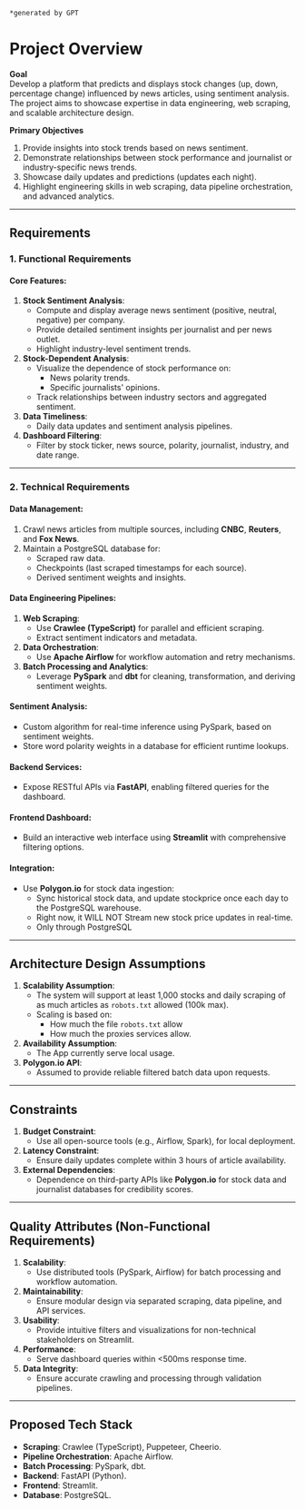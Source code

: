     *generated by GPT

# Project Overview

**Goal**  
Develop a platform that predicts and displays stock changes (up, down, percentage change) influenced by news articles, using sentiment analysis. The project aims to showcase expertise in data engineering, web scraping, and scalable architecture design.

**Primary Objectives**  
1. Provide insights into stock trends based on news sentiment.
2. Demonstrate relationships between stock performance and journalist or industry-specific news trends.
3. Showcase daily updates and predictions (updates each night).
4. Highlight engineering skills in web scraping, data pipeline orchestration, and advanced analytics.

---

## **Requirements**

### 1. **Functional Requirements**  
#### Core Features:  
1. **Stock Sentiment Analysis**:
   - Compute and display average news sentiment (positive, neutral, negative) per company.
   - Provide detailed sentiment insights per journalist and per news outlet.  
   - Highlight industry-level sentiment trends.
2. **Stock-Dependent Analysis**:  
   - Visualize the dependence of stock performance on:
     - News polarity trends.
     - Specific journalists' opinions.
   - Track relationships between industry sectors and aggregated sentiment.  
3. **Data Timeliness**:  
   - Daily data updates and sentiment analysis pipelines.
4. **Dashboard Filtering**:  
   - Filter by stock ticker, news source, polarity, journalist, industry, and date range.  

---

### 2. **Technical Requirements**  
#### Data Management:  
1. Crawl news articles from multiple sources, including **CNBC**, **Reuters**, and **Fox News**.  
2. Maintain a PostgreSQL database for:  
   - Scraped raw data.  
   - Checkpoints (last scraped timestamps for each source).  
   - Derived sentiment weights and insights.  

#### Data Engineering Pipelines:  
1. **Web Scraping**:
   - Use **Crawlee (TypeScript)** for parallel and efficient scraping.
   - Extract sentiment indicators and metadata.  
2. **Data Orchestration**:  
   - Use **Apache Airflow** for workflow automation and retry mechanisms.  
3. **Batch Processing and Analytics**:
   - Leverage **PySpark** and **dbt** for cleaning, transformation, and deriving sentiment weights.  

#### Sentiment Analysis:  
- Custom algorithm for real-time inference using PySpark, based on sentiment weights.  
- Store word polarity weights in a database for efficient runtime lookups.  

#### Backend Services:  
- Expose RESTful APIs via **FastAPI**, enabling filtered queries for the dashboard.  

#### Frontend Dashboard:  
- Build an interactive web interface using **Streamlit** with comprehensive filtering options.

#### Integration:  
- Use **Polygon.io** for stock data ingestion:
  - Sync historical stock data, and update stockprice once each day to the PostgreSQL warehouse.
  - Right now, it WILL NOT Stream new stock price updates in real-time.
  - Only through PostgreSQL

---

## **Architecture Design Assumptions**  
1. **Scalability Assumption**:
   - The system will support at least 1,000 stocks and daily scraping of as much articles as `robots.txt` allowed (100k max).
   - Scaling is based on:
        - How much the file `robots.txt` allow
        - How much the proxies services allow.
2. **Availability Assumption**:  
   - The App currently serve local usage.
3. **Polygon.io API**:  
   - Assumed to provide reliable filtered batch data upon requests. 

---

## **Constraints**  
1. **Budget Constraint**:  
   - Use all open-source tools (e.g., Airflow, Spark), for local deployment.  
2. **Latency Constraint**:  
   - Ensure daily updates complete within 3 hours of article availability.
3. **External Dependencies**:  
   - Dependence on third-party APIs like **Polygon.io** for stock data and journalist databases for credibility scores.

---

## **Quality Attributes (Non-Functional Requirements)**  
1. **Scalability**:  
   - Use distributed tools (PySpark, Airflow) for batch processing and workflow automation.  
2. **Maintainability**:  
   - Ensure modular design via separated scraping, data pipeline, and API services.  
3. **Usability**:  
   - Provide intuitive filters and visualizations for non-technical stakeholders on Streamlit.  
4. **Performance**:  
   - Serve dashboard queries within <500ms response time.  
5. **Data Integrity**:  
   - Ensure accurate crawling and processing through validation pipelines.  

---

## **Proposed Tech Stack**  
- **Scraping**: Crawlee (TypeScript), Puppeteer, Cheerio.  
- **Pipeline Orchestration**: Apache Airflow.  
- **Batch Processing**: PySpark, dbt.  
- **Backend**: FastAPI (Python).  
- **Frontend**: Streamlit.  
- **Database**: PostgreSQL.  